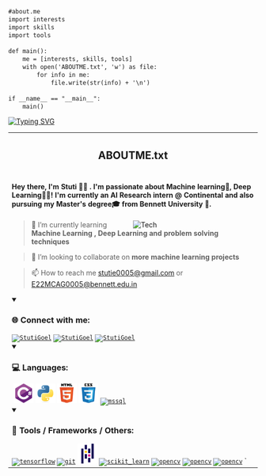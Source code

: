 ```pyhton
#about.me
import interests
import skills
import tools

def main():
    me = [interests, skills, tools]
    with open('ABOUTME.txt', 'w') as file:
        for info in me:
            file.write(str(info) + '\n')

if __name__ == "__main__":
    main()
```

[![Typing SVG](https://readme-typing-svg.demolab.com?font=Dancing+Script&weight=600&size=45&pause=1000&color=010117&center=true&vCenter=true&width=435&lines=Stuti+Goel+🙌)](https://git.io/typing-svg)
<table><th><h2 align="center">ABOUTME.txt</h2></th>
<tr><td>
  <h4>Hey there, I'm Stuti 🙋‍♀️ . I'm passionate about  Machine learning🤖, Deep Learning👨‍💻! I'm currently an AI Research intern @ Continental and also pursuing my Master's degree🎓 from Bennett University 🏫.</h4>


<a href=#><img src="https://64.media.tumblr.com/d6abc3e2c483a29be495ce6e08c28540/tumblr_mkqtnpDYGH1rnwo2vo1_500.gif" alt="Tech" align="right" width="50%"></a>
> 🔭 I’m currently learning **Machine Learning , Deep Learning and problem solving techniques**

> 👥 I’m looking to collaborate on **more machine learning projects**

> 📫 How to reach me stutie0005@gmail.com or E22MCAG0005@bennett.edu.in
  
  <details open><summary><h3 align="left">🌐 Connect with me:</h3></summary>
<code><a href="https://www.linkedin.com/in/stuti-goel-742b24209/" target="_blank"><img src="https://raw.githubusercontent.com/rahuldkjain/github-profile-readme-generator/master/src/images/icons/Social/linked-in-alt.svg" alt="StutiGoel" height="30" width="40" /></a></code>
<code><a href="https://www.kaggle.com/stuti4813" target="_blank"><img  src="https://raw.githubusercontent.com/rahuldkjain/github-profile-readme-generator/master/src/images/icons/Social/kaggle.svg" alt="StutiGoel" height="30" width="40" /></a></code>
<code><a href="https://www.hackerrank.com/stutie0005" target="blank"><img src="https://raw.githubusercontent.com/rahuldkjain/github-profile-readme-generator/master/src/images/icons/Social/hackerrank.svg" alt="StutiGoel" height="30" width="40" /></a></code>
</details>

<details open><summary><h3 align="left">💻 Languages:</h3></summary>‍
<code><a href="https://www.w3schools.com/cs/" target="_blank" rel="noreferrer"><img src="https://raw.githubusercontent.com/devicons/devicon/master/icons/csharp/csharp-original.svg" alt="csharp" width="40" height="40"/></a></code> 
<code><a href="https://www.python.org" target="_blank" rel="noreferrer"><img src="https://raw.githubusercontent.com/devicons/devicon/master/icons/python/python-original.svg" alt="python" width="40" height="40"/></a></code> 
<code><a href="https://www.w3.org/html/" target="_blank" rel="noreferrer"><img src="https://raw.githubusercontent.com/devicons/devicon/master/icons/html5/html5-original-wordmark.svg" alt="html5" height="40"/></a></code>
<code><a href="https://www.w3schools.com/css/" target="_blank" rel="noreferrer"><img src="https://raw.githubusercontent.com/devicons/devicon/master/icons/css3/css3-original-wordmark.svg" alt="css3" width="40" height="40"/></a></code>
<code><a href="https://www.microsoft.com/en-us/sql-server" target="_blank" rel="noreferrer"><img src="https://www.svgrepo.com/show/303229/microsoft-sql-server-logo.svg" alt="mssql" width="40" height="40"/></a></code>
</details>
<details open><summary><h3 align="left">🔨 Tools / Frameworks / Others:</summary>
<code><a href="https://www.tensorflow.org" target="_blank" rel="noreferrer"><img src="https://www.vectorlogo.zone/logos/tensorflow/tensorflow-icon.svg" alt="tensorflow" width="40" height="40"/></a></code>
<code><a href="https://git-scm.com/" target="_blank" rel="noreferrer"><img src="https://www.vectorlogo.zone/logos/git-scm/git-scm-icon.svg" alt="git" width="40" height="40"/></a></code>
<code><a href="https://pandas.pydata.org/" target="_blank" rel="noreferrer"><img src="https://raw.githubusercontent.com/devicons/devicon/2ae2a900d2f041da66e950e4d48052658d850630/icons/pandas/pandas-original.svg" alt="pandas" width="40" height="40"/></a></code>
<code><a href="https://scikit-learn.org/" target="_blank" rel="noreferrer"><img src="https://upload.wikimedia.org/wikipedia/commons/0/05/Scikit_learn_logo_small.svg" alt="scikit_learn" width="40" height="40"/></a></code>
<code><a href="https://opencv.org/" target="_blank" rel="noreferrer"><img src="https://www.vectorlogo.zone/logos/opencv/opencv-icon.svg" alt="opencv" width="40" height="40"/></a></code>
 <code><a href="https://pytorch.org/" target="_blank" rel="noreferrer"><img src="https://www.vectorlogo.zone/logos/pytorch/pytorch-icon.svg" alt="opencv" width="40" height="40"/></a></code>
  <code><a href="https://flask.palletsprojects.com/en/2.3.x/" target="_blank" rel="noreferrer"><img src="https://www.vectorlogo.zone/logos/pocoo_flask/pocoo_flask-icon.svg" alt="opencv" width="40" height="40"/></a></code>
`</details>

